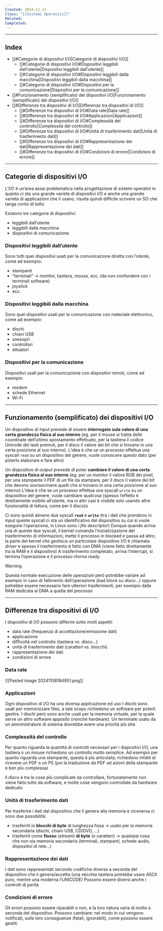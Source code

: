 ```yaml
---
Created: 2024-11-11
Class: "[[Sistemi Operativi]]"
Related: 
Completed:
---
```

---
## Index
- [[#Categorie di dispositivi I/O|Categorie di dispositivi I/O]]
	- [[#Categorie di dispositivi I/O#Dispositivi leggibili dall’utente|Dispositivi leggibili dall’utente]]
	- [[#Categorie di dispositivi I/O#Dispositivi leggibili dalla macchina|Dispositivi leggibili dalla macchina]]
	- [[#Categorie di dispositivi I/O#Dispositivi per la comunicazione|Dispositivi per la comunicazione]]
- [[#Funzionamento (semplificato) dei dispositivi I/O|Funzionamento (semplificato) dei dispositivi I/O]]
- [[#Differenze tra dispositivi di I/O|Differenze tra dispositivi di I/O]]
	- [[#Differenze tra dispositivi di I/O#Data rate|Data rate]]
	- [[#Differenze tra dispositivi di I/O#Applicazioni|Applicazioni]]
	- [[#Differenze tra dispositivi di I/O#Complessità del controllo|Complessità del controllo]]
	- [[#Differenze tra dispositivi di I/O#Unità di trasferimento dati|Unità di trasferimento dati]]
	- [[#Differenze tra dispositivi di I/O#Rappresentazione dei dati|Rappresentazione dei dati]]
	- [[#Differenze tra dispositivi di I/O#Condizioni di errore|Condizioni di errore]]
---
## Categorie di dispositivi I/O
L’I/O è un’area assai problematica nella progettazione di sistemi operativi in quanto ci sta una grande varietà di dispositivi I/O e anche una grande varietà di applicazioni che li usano, risulta quindi difficile scrivere un SO che tanga conto di tutto

Esistono tre categorie di dispositivi:
- leggibili dall’utente
- leggibili dalla macchina
- dispositivi di comunicazione

### Dispositivi leggibili dall’utente
Sono tutti quei dispositivi usati per la comunicazione diretta con l’utente, come ad esempio:
- stampanti
- “terminali” → monitor, tastiera, mouse, ecc. (da non confondere con i terminali software)
- joystick
- ecc.

### Dispositivi leggibili dalla macchina
Sono quei dispositivi usati per la comunicazione con materiale elettronico, come ad esempio:
- dischi
- chiavi USB
- snesopri
- controllori
- attuatori

### Dispositivi per la comunicazione
Dispositivi usati per la comunicazione con dispositivi remoti, come ad esempio:
- modem
- schede Ethernet
- Wi-Fi

---
## Funzionamento (semplificato) dei dispositivi I/O
Un dispositivo di *input* prevede di essere **interrogato sula valore di una certa grandezza fisica al suo interno** (eg. per il mouse si tratta delle coordinate dell’ultimo spostamento effettuato, per la tastiera il codice Unicode dei tasti premuti, per il disco il valore dei bit che si trovano in una certa posizione al suo interno).
L’idea è che se un processo effettua una syscall `read` su un dispositivo del genere, vuole conoscere questo dato (per poterlo elaborare e fare altro)

Un dispositivo di *output* prevede di poter **cambiare il valore di una certa grandezza fisica al suo interno** (eg. per un monitor il valore RGB dei pixel, per una stampante il PDF di un file da stampare, per il disco il valore dei bit che devono sovrascrivere quelli che si trovano in una certa posizione al suo interno)
L’idea è che se un processo effettua una syscall `write` su un dispositivo del genere, vuole cambiare qualcosa (spesso l’effetto è direttamente visibile all’utente, ma in altri casi è visibile solo usando altre funzionalità di lettura, come per il disco)ù

Ci sono quindi almeno due syscall **`read`** e **`write`** (tra i dati che prendono in input queste syscall ci sta un identificativo del dispositivo su  cui si vuole eseguire l’operazione, in Linux sono i *file descriptor*)
Dunque quando arriva una di queste due syscall, il kernel comanda l’inizializzazione del trasferimento di informazioni, mette il processo in blocked e passa ad altro; la parte del kernel che gestisce un particolare dispositivo I/O è chiamata *driver* e spesso il trasferimento è fatto con DMA (viene fatto direttamente tra la RAM e il dispositivo)
A trasferimento completato, arriva l’interrupt, si termina l’operazione e il processo ritorna ready.

>[!warning]
>Questa normale esecuzione delle operazioni però potrebbe variare ad esempio in caso di fallimento dell’operazione (bad block su disco…) oppure potrebbe essere necessario fare ulteriori trasferimenti, per esempio dalla RAM dedicata al DMA a quella del processo

---
## Differenze tra dispositivi di I/O
I dispositivi di I/O possono differire sotto molti aspetti:
- data rate (frequenza di accettazione/emissione dati)
- applicazione
- difficoltà nel controllo (tastiera vs. disco…)
- unità di trasferimento dati (caratteri vs. blocchi)
- rappresentazione dei dati
- condizioni di errore

### Data rate
![[Pasted image 20241108184951.png]]

### Applicazioni
Ogni dispositivo di I/O ha una diversa applicazione ed uso
I dischi sono usati per memorizzare files, a tale scopo richiedono un software per poterli gestire. I dischi però sono anche usati per la memoria virtuale, per la quale serve un altro software apposito (nonché hardware).
Un terminate usato da un amministratore di sistema dovrebbe avere una priorità più alta

### Complessità del controllo
Per quanto riguarda la quantità di controlli necessari per i dispositivi I/O, una tastiera o un mouse richiedono un controllo molto semplice.
Ad esempio per quanto riguarda una stampante, questa è più articolata; richiedono infatti di ricevere un PDF o un PS (poi la traduzione da PDF ad azioni della stampante è ben più complessa)

Il disco è tra le cose più complicate da controllare, fortunatamente non viene fatto tutto da software, e molte cose vengono controllate da hardware dedicato

### Unità di trasferimento dati
Per trasferire i dati dal dispositivo che li genera alla memoria e viceversa ci sono due possibilità:
- trasferirli in **blocchi di byte** di lunghezza fissa → usato per la memoria secondaria (dischi, chiavi USB, CD/DVD, …)
- trasferirli come **flusso** (*stream*) **di byte** (o caratteri) → qualsiasi cosa che non sia memoria secondaria (terminali, stampanti, schede audio, dispositivi di rete…)

### Rappresentazione dei dati
I dati sono rappresentati secondo codifiche diverse a seconda del dispositivo che li genera/accetta (una vecchia tastiera potrebbe usare ASCII puro, mentre una moderna l’UNICODE)
Possono essere diversi anche i controlli di parità

### Condizioni di errore
Gli errori possono essere riparabili o non, e la loro natura varia di molto a seconda del dispositivo. Possono cambiare: nel modo in cui vengono notificati, sulle loro conseguenze (fatali, ignorabili), come possono essere gestiti
